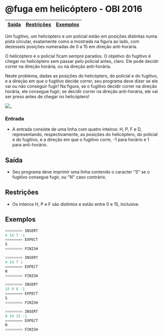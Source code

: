 # @fuga em helicóptero - OBI 2016

<!-- toch -->
[Saída](#saída) | [Restrições](#restrições) | [Exemplos](#exemplos)
-- | -- | --
<!-- toch -->

Um fugitivo, um helicóptero e um policial estão em posições distintas numa pista circular, exatamente como a mostrada na figura ao lado, com dezesseis posições numeradas de 0 a 15 em direção anti-horária.

O helicóptero e o policial ficam sempre parados. O objetivo do fugitivo é chegar no helicóptero sem passar pelo policial antes, claro. Ele pode decidir correr na direção horária, ou na direção anti-horária.

Neste problema, dadas as posições do helicóptero, do policial e do fugitivo, e a direção em que o fugitivo decide correr, seu programa deve dizer se ele vai ou não conseguir fugir! Na figura, se o fugitivo decidir correr na direção horária, ele consegue fugir; se decidir correr na direção anti-horária, ele vai ser preso antes de chegar no helicóptero!

![_](https://raw.githubusercontent.com/qxcodefup/arcade/master/base/fuga/cover.jpg)

### Entrada

- A entrada consiste de uma linha com quatro inteiros: H, P, F e D, representando, respectivamente, as posições do helicóptero, do policial e do fugitivo, e a direção em que o fugitivo corre, -1 para horário e 1 para anti-horário.

## Saída

- Seu programa deve imprimir uma linha contendo o caracter "S" se o fugitivo consegue fugir, ou "N" caso contrário.

## Restrições

- Os inteiros H, P e F são distintos e estão entre 0 e 15, inclusive.

## Exemplos

``` py
>>>>>>>> INSERT
4 14 7 -1
======== EXPECT
S
<<<<<<<< FINISH
```

```py
>>>>>>>> INSERT
4 14 7 1
======== EXPECT
N
<<<<<<<< FINISH
```

```py
>>>>>>>> INSERT
15 9 8 -1
======== EXPECT
S
<<<<<<<< FINISH
```

```py
>>>>>>>> INSERT
0 14 15 -1
======== EXPECT
N
<<<<<<<< FINISH
```
